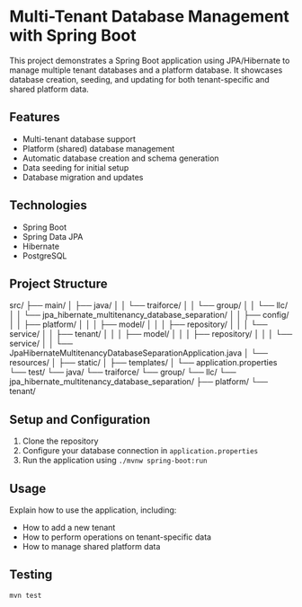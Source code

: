 # Multi-Tenant Database Management with Spring Boot

This project demonstrates a Spring Boot application using JPA/Hibernate to manage multiple tenant databases and a platform database. It showcases database creation, seeding, and updating for both tenant-specific and shared platform data.

## Features

- Multi-tenant database support
- Platform (shared) database management
- Automatic database creation and schema generation
- Data seeding for initial setup
- Database migration and updates

## Technologies

- Spring Boot
- Spring Data JPA
- Hibernate
- PostgreSQL

## Project Structure
src/
├── main/
│   ├── java/
│   │   └── traiforce/
│   │       └── group/
│   │           └── llc/
│   │               └── jpa_hibernate_multitenancy_database_separation/
│   │                   ├── config/
│   │                   ├── platform/
│   │                   │   ├── model/
│   │                   │   ├── repository/
│   │                   │   └── service/
│   │                   ├── tenant/
│   │                   │   ├── model/
│   │                   │   ├── repository/
│   │                   │   └── service/
│   │                   └── JpaHibernateMultitenancyDatabaseSeparationApplication.java
│   └── resources/
│       ├── static/
│       ├── templates/
│       └── application.properties
└── test/
    └── java/
        └── traiforce/
            └── group/
                └── llc/
                    └── jpa_hibernate_multitenancy_database_separation/
                        ├── platform/
                        └── tenant/

## Setup and Configuration

1. Clone the repository
2. Configure your database connection in `application.properties`
3. Run the application using `./mvnw spring-boot:run`

## Usage

Explain how to use the application, including:
- How to add a new tenant
- How to perform operations on tenant-specific data
- How to manage shared platform data

## Testing

`mvn test`
